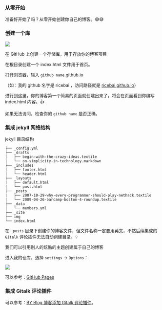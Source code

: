 
### 从零开始

准备好开始了吗？从零开始创建你自己的博客。😅😅

### 创建一个库

<img src="https://ricebai.github.io/img/posts/github-blog/create_repository.jpg" />

在 GitHub 上创建一个存储库，用于存放你的博客项目

在根目录创建一个 index.html 文件用于首页。

打开浏览器，输入 `github name`.github.io

（如：我的 github 名字是 ricebai ，访问路径就是 [ricebai.github.io](https://ricebai.github.io)）

进行到这里，你的博客第一个简易的页面就创建出来了，将会在页面看到你编写 index.html 内容。👍

如果无法访问，检查你的 `github name` 是否正确。

### 集成 jekyll 网络结构

jekyll 目录结构
<pre><code>├── _config.yml
├── _drafts
|   ├── begin-with-the-crazy-ideas.textile
|   └── on-simplicity-in-technology.markdown
├── _includes
|   ├── footer.html
|   └── header.html
├── _layouts
|   ├── default.html
|   └── post.html
├── _posts
|   ├── 2007-10-29-why-every-programmer-should-play-nethack.textile
|   └── 2009-04-26-barcamp-boston-4-roundup.textile
├── _data
|   └── members.yml
├── _site
├── img
└── index.html
</code></pre>

在 `_posts` 目录下创建你的博客文件，但文件名称一定要用英文，不然后续集成的 `Gitalk` 评论插件无法自动创建目录。💡

我们可以引用别人的炫酷的主题创建属于自己的博客

进入我的仓库，选择 `settings` -> `Options`：

<img src="https://ricebai.github.io/img/posts/github-blog/choose_theme.jpg" />

可以参考：[GitHub Pages](https://pages.github.com)

### 集成 Gitalk 评论插件

可以参考：[BY Blog 博客添加 Gitalk 评论插件](http://qiubaiying.top/2017/12/19/为博客添加-Gitalk-评论插件/)。


